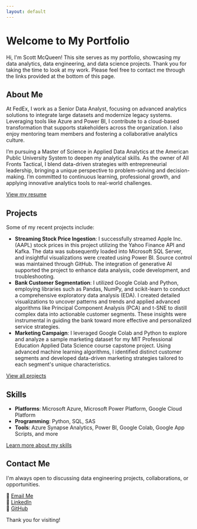 ```yaml
---
layout: default
---
```


# **Welcome to My Portfolio**

Hi, I'm Scott McQueen! This site serves as my portfolio, showcasing my data analytics, data engineering, and data science projects. Thank you for taking the time to look at my work. Please feel free to contact me through the links provided at the bottom of this page.

## **About Me**
At FedEx, I work as a Senior Data Analyst, focusing on advanced analytics solutions to integrate large datasets and modernize legacy systems. Leveraging tools like Azure and Power BI, I contribute to a cloud-based transformation that supports stakeholders across the organization. I also enjoy mentoring team members and fostering a collaborative analytics culture.

I’m pursuing a Master of Science in Applied Data Analytics at the American Public University System to deepen my analytical skills. As the owner of All Fronts Tactical, I blend data-driven strategies with entrepreneurial leadership, bringing a unique perspective to problem-solving and decision-making. I’m committed to continuous learning, professional growth, and applying innovative analytics tools to real-world challenges.

[View my resume](/resume/)

## **Projects**
Some of my recent projects include:
- **Streaming Stock Price Ingestion**: I successfully streamed Apple Inc. (AAPL) stock prices in this project utilizing the Yahoo Finance API and Kafka. The data was subsequently loaded into Microsoft SQL Server, and insightful visualizations were created using Power BI. Source control was maintained through GitHub. The integration of generative AI supported the project to enhance data analysis, code development, and troubleshooting.
- **Bank Customer Segmentation**: I utilized Google Colab and Python, employing libraries such as Pandas, NumPy, and scikit-learn to conduct a comprehensive exploratory data analysis (EDA). I created detailed visualizations to uncover patterns and trends and applied advanced algorithms like Principal Component Analysis (PCA) and t-SNE to distill complex data into actionable customer segments. These insights were instrumental in guiding the bank toward more effective and personalized service strategies.
- **Marketing Campaign**: I leveraged Google Colab and Python to explore and analyze a sample marketing dataset for my MIT Professional Education Applied Data Science course capstone project. Using advanced machine learning algorithms, I identified distinct customer segments and developed data-driven marketing strategies tailored to each segment's unique characteristics.

[View all projects](/projects/)

## **Skills**
- **Platforms**: Microsoft Azure, Microsoft Power Platform, Google Cloud Platform
- **Programming**: Python, SQL, SAS
- **Tools**: Azure Synapse Analytics, Power BI, Google Colab, Google App Scripts, and more

[Learn more about my skills](https://smcqueen2023.github.io/skills-github-pages/skill.html)

## **Contact Me**
I'm always open to discussing data engineering projects, collaborations, or opportunities.  

📧 [Email Me](mailto:scottmcqueen2023@gmail.com)  
🔗 [LinkedIn](https://www.linkedin.com/in/smmcqueen/)  
🐙 [GitHub](https://github.com/SMcQueen2023/)  

Thank you for visiting!
